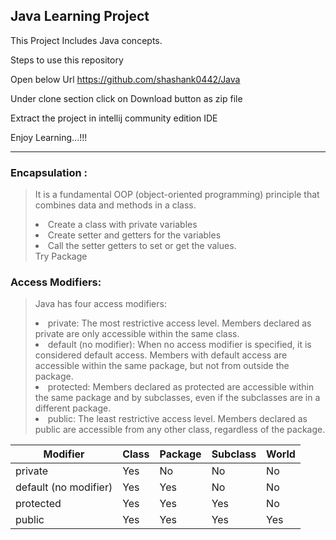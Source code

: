 ## Java Learning Project

This Project Includes Java concepts.

Steps to use this repository 

Open below Url
https://github.com/shashank0442/Java

Under clone section click on Download button as zip file

Extract the project in intellij community edition IDE

Enjoy Learning...!!!
**********************************************************************

### Encapsulation :

> It is a fundamental OOP (object-oriented programming) principle that combines data and methods in a class.</H6>
><li> Create a class with private variables</li>
><li> Create setter and getters for the variables</li>
><li> Call the setter getters to set or get the values.</li>
>Try Package 

### Access Modifiers:

> <p>Java has four access modifiers:</p>
><li>private: The most restrictive access level. Members declared as private are only accessible within the same class.</li>
><li>default (no modifier): When no access modifier is specified, it is considered default access. Members with default access are accessible within the same package, but not from outside the package.</li>
><li>protected: Members declared as protected are accessible within the same package and by subclasses, even if the subclasses are in a different package.</li>
><li>public: The least restrictive access level. Members declared as public are accessible from any other class, regardless of the package.</li>

<table>
  <thead>
    <tr>
      <th>Modifier</th>
      <th>Class</th>
      <th>Package</th>
      <th>Subclass</th>
      <th>World</th>
    </tr>
  </thead>
  <tbody>
    <tr>
      <td>private</td>
      <td>Yes</td>
      <td>No</td>
      <td>No</td>
      <td>No</td>
    </tr>
    <tr>
      <td>default (no modifier)</td>
      <td>Yes</td>
      <td>Yes</td>
      <td>No</td>
      <td>No</td>
    </tr>
    <tr>
      <td>protected</td>
      <td>Yes</td>
      <td>Yes</td>
      <td>Yes</td>
      <td>No</td>
    </tr>
    <tr>
      <td>public</td>
      <td>Yes</td>
      <td>Yes</td>
      <td>Yes</td>
      <td>Yes</td>
    </tr>
  </tbody>
</table>


